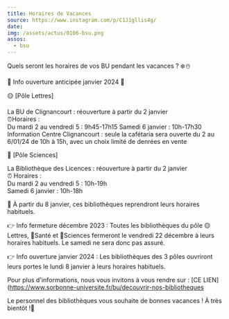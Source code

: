 ```yaml
---
title: Horaires de Vacances
source: https://www.instagram.com/p/C1J1gllis4g/
date:
img: /assets/actus/0106-bsu.png
assos:
  - bsu
---
```


Quels seront les horaires de vos BU pendant les vacances ? ❄️☃️

📣 Info ouverture anticipée janvier 2024 📣

🟡 [Pôle Lettres]

La BU de Clignancourt : réouverture à partir du 2 janvier  
⏰Horaires :  
Du mardi 2 au vendredi 5 : 9h45-17h15
Samedi 6 janvier : 10h-17h30  
Information Centre Clignancourt : seule la cafétaria sera ouverte du 2 au 6/01/24 de 10h à 15h, avec un choix limité de denrées en vente

🔵 [Pôle Sciences]  

La Bibliothèque des Licences : réouverture à partir du 2 janvier  
⏰ Horaires :  
Du mardi 2 au vendredi 5 : 10h-19h  
Samedi 6 janvier : 10h-18h

📣 À partir du 8 janvier, ces bibliothèques reprendront leurs horaires habituels.

👉 Info fermeture décembre 2023 : Toutes les bibliothèques du pôle 🟡Lettres, 🔴Santé et 🔵Sciences fermeront le vendredi 22 décembre à leurs horaires habituels. Le samedi ne sera donc pas assuré.

👉 Info ouverture janvier 2024 : Les bibliothèques des 3 pôles ouvriront leurs portes le lundi 8 janvier à leurs horaires habituels.

Pour plus d'informations, nous vous invitons à vous rendre sur : [CE LIEN](https://www.sorbonne-universite.fr/bu/decouvrir-nos-bibliotheques

Le personnel des bibliothèques vous souhaite de bonnes vacances ! À très bientôt !🎄